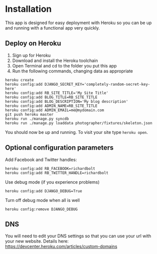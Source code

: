 Installation
============

This app is designed for easy deployment with Heroku so you can be up and
running with a functional app very quickly.

Deploy on Heroku
----------------

1. Sign up for Heroku
2. Download and install the Heroku toolchain
3. Open Terminal and cd to the folder you put this app
4. Run the following commands, changing data as appropriate

```
heroku create
heroku config:add DJANGO_SECRET_KEY='completely-random-secret-key-here'
heroku config:add RB_SITE_TITLE='My Site Title'
heroku config:add BLOG_TITLE=RB_SITE_TITLE
heroku config:add BLOG_DESCRIPTION='My blog description'
heroku config:add ADMIN_NAME=RB_SITE_TITLE
heroku config:add ADMIN_EMAIL=me@mydomain.com
git push heroku master
heroku run ./manage.py syncdb
heroku run ./manage.py loaddata photographer/fixtures/skeleton.json
```

You should now be up and running. To visit your site type `heroku open`.


Optional configuration parameters
---------------------------------

Add Facebook and Twitter handles:

```
heroku config:add RB_FACEBOOK=richardbolt
heroku config:add RB_TWITTER_HANDLE=richardbolt
```

Use debug mode (if you experience problems)

```
heroku config:add DJANGO_DEBUG=True
```

Turn off debug mode when all is well

```
heroku config:remove DJANGO_DEBUG
```

DNS
---

You will need to edit your DNS settings so that you can use your url with
your new website. Details here: https://devcenter.heroku.com/articles/custom-domains

